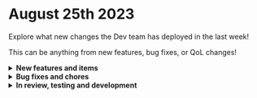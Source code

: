 # August 25th 2023

Explore what new changes the Dev team has deployed in the last week!

This can be anything from new features, bug fixes, or QoL changes!

<details>

<summary><strong>New features and items</strong></summary>

* Crate Marketplace UI overhaul

</details>

<details>

<summary><strong>Bug fixes and chores</strong></summary>

* Fixed a bug when selecting the Microsoft Graph Policy Change trigger causing the frontend to crash
* Fixed the Suggest Matches org mapping feature for Duo
* Catch and report any errors that occur during sub-workflow kickoff

</details>

<details>

<summary><strong>In review, testing and development</strong></summary>

* Refactor ConnectWise Manage integration

</details>

